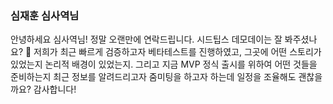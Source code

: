 ### 심재훈 심사역님
안녕하세요 심사역님! 정말 오랜만에 연락드립니다. 시드팁스 데모데이는 잘 봐주셨나요? 🤣 저희가 최근 빠르게 검증하고자 베타테스트를 진행하였고, 그곳에 어떤 스토리가 있었는지 논리적 배경이 있었는지. 그리고 지금 MVP 정식 출시를 위하여 어떤 것들을 준비하는지 최근 정보를 알려드리고자 줌미팅을 하고자 하는데 일정을 조율해도 괜찮을까요? 감사합니다! 

### 
